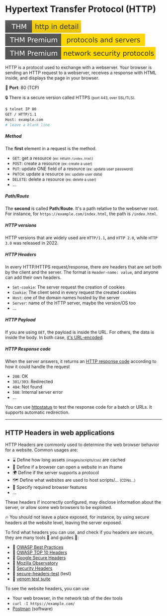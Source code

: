 # Hypertext Transfer Protocol (HTTP)

[![httpindetail](../../../cybersecurity/_badges/thm/httpindetail.svg)](https://tryhackme.com/room/httpindetail)
[![protocolsandservers](../../../cybersecurity/_badges/thmp/protocolsandservers.svg)](https://tryhackme.com/room/protocolsandservers)
[![networksecurityprotocols](../../../cybersecurity/_badges/thmp/networksecurityprotocols.svg)](https://tryhackme.com/room/networksecurityprotocols)

<div class="row row-cols-md-2"><div>

HTTP is a protocol used to exchange with a webserver. Your browser is sending an HTTP request to a webserver, receives a response with HTML inside, and displays the page in your browser.

🐊️ **Port**: 80 (TCP)

🔒 There is a secure version called HTTPS <small>(port 443, over SSL/TLS)</small>.

```bash
$ telnet IP 80
GET / HTTP/1.1
Host: example.com
# leave a blank line
```

##### Method

The **first** element in a request is the method.

* `GET`: get a resource  <small>(ex: return `/index.html`)</small>
* `POST`: create a resource <small>(ex: create a user)</small>
* `PUT`: update ONE field of a resource <small>(ex: update user password)</small>
* `PATCH`: update a resource <small>(ex: update user data)</small>
* `DELETE`: delete a resource  <small>(ex: delete a user)</small>
* ...

##### Path/Route

The **second** is called **Path**/**Route**. It's a path relative to the webserver root. For instance, for `https://example.com/index.html`, the path is `/index.html`.
</div><div>

##### HTTP versions

HTTP versions that are widely used are `HTTP/1.1`, and `HTTP 2.0`, while `HTTP 3.0` was released in 2022.

##### HTTP Headers

In every HTTP/HTTPS request/response, there are headers that are set both by the client and the server. The format is `Header-name: value`, and anyone can add their own headers.

* `Set-cookie`: The server request the creation of cookies
* `Cookie`: The client send in every request the created cookies
* `Host`: one of the domain names hosted by the server
* `Server`: name of the HTTP server, maybe the version/OS too
* ...

##### HTTP Payload

If you are using `GET`, the payload is inside the URL. For others, the data is inside the body. In both case, [it's URL-encoded](/programming-languages/others/encoding/index.md).

##### HTTP Response code

When the server answers, it returns an [HTTP response code](https://developer.mozilla.org/en-US/docs/Web/HTTP/Status) according to how it could handle the request

* `200`: OK
* `301/303`: Redirected
* `404`: Not found
* `500`: Internal server error
* ...

You can use [httpstatus](https://httpstatus.io/) to test the response code for a batch or URLs. It supports automatic redirection.
</div></div>

<hr class="sep-both">

## HTTP Headers in web applications

<div class="row row-cols-md-2"><div>

HTTP Headers are commonly used to determine the web browser behavior for a website. Common usages are:

* ⌛ Define how long assets <small>(images/scripts/css)</small> are cached
* 🔑 Define if a browser can open a website in an iframe
* 🌍 Define if the server supports a protocol
* 🗺️ Define what websites are used to host scripts/... <small>(CDNs...)</small>
* 🚀 Specify required browser features
* ...

These headers if incorrectly configured, may disclose information about the server, or allow some web browsers to be exploited.

🔥 You should not leave a place exposed, for instance, by using secure headers at the website level, leaving the server exposed.
</div><div>

To find what headers you can use, and check if you headers are secure, they are many tools 🔨 and guides 📗:

* 📗 [OWASP Best Practices](https://owasp.org/www-project-secure-headers/#div-bestpractices)
* 📗 [OWASP TOP 10 Headers](https://owasp.org/www-project-secure-headers/#div-top)
* 📗 [Google Secure Headers](https://web.dev/security-headers/)
* 🔨 [Mozilla Observatory](https://observatory.mozilla.org/)
* 🔨 [Security Headers](https://securityheaders.com/)
* 🔨 [secure-headers-test](https://domsignal.com/secure-header-test) (test)
* 🔨 [venom test suite](https://github.com/oshp/oshp-validator)

To see the website headers, you can use

* Your web browser, in the network tab of the dev tools
* `curl -I https://example.com/`
* [Postman](https://www.postman.com/) (software)
</div></div>